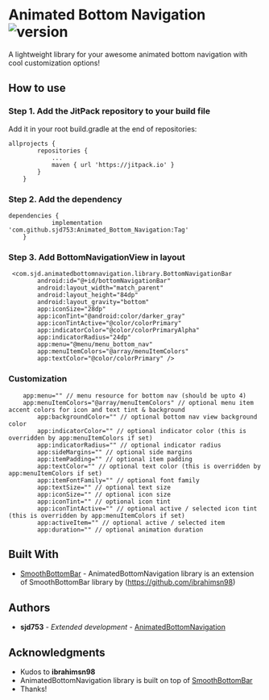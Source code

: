 # Animated Bottom Navigation ![version](https://jitpack.io/v/sjd753/Animated_Bottom_Navigation.svg)

A lightweight library for your awesome animated bottom navigation with cool customization options!

## How to use 

### Step 1. Add the JitPack repository to your build file

Add it in your root build.gradle at the end of repositories:

```
allprojects {
		repositories {
			...
			maven { url 'https://jitpack.io' }
		}
	}
```
 
### Step 2. Add the dependency

```
dependencies {
	        implementation 'com.github.sjd753:Animated_Bottom_Navigation:Tag'
	}
```
### Step 3. Add BottomNavigationView in layout

```
 <com.sjd.animatedbottomnavigation.library.BottomNavigationBar
        android:id="@+id/bottomNavigationBar"
        android:layout_width="match_parent"
        android:layout_height="84dp"
        android:layout_gravity="bottom"
        app:iconSize="28dp"
        app:iconTint="@android:color/darker_gray"
        app:iconTintActive="@color/colorPrimary"
        app:indicatorColor="@color/colorPrimaryAlpha"
        app:indicatorRadius="24dp"
        app:menu="@menu/menu_bottom_nav"
        app:menuItemColors="@array/menuItemColors"
        app:textColor="@color/colorPrimary" />
```
### Customization 

```
	app:menu="" // menu resource for bottom nav (should be upto 4)
	app:menuItemColors="@array/menuItemColors" // optional menu item accent colors for icon and text tint & background
        app:backgroundColor="" // optional bottom nav view background color
        app:indicatorColor="" // optional indicator color (this is overridden by app:menuItemColors if set)
        app:indicatorRadius="" // optional indicator radius
        app:sideMargins="" // optional side margins
        app:itemPadding="" // optional item padding
        app:textColor="" // optional text color (this is overridden by app:menuItemColors if set)
        app:itemFontFamily="" // optional font family
        app:textSize="" // optional text size
        app:iconSize="" // optional icon size
        app:iconTint="" // optional icon tint
        app:iconTintActive="" // optional active / selected icon tint (this is overridden by app:menuItemColors if set)
        app:activeItem="" // optional active / selected item
        app:duration="" // optional animation duration
```
	

## Built With

* [SmoothBottomBar](https://github.com/ibrahimsn98/SmoothBottomBar) - AnimatedBottomNavigation library is an extension of SmoothBottomBar library by (https://github.com/ibrahimsn98)

## Authors

* **sjd753** - *Extended development* - [AnimatedBottomNavigation](https://github.com/sjd753/Animated_Bottom_Navigation)


## Acknowledgments

* Kudos to **ibrahimsn98** 
* AnimatedBottomNavigation library is built on top of [SmoothBottomBar](https://github.com/ibrahimsn98/SmoothBottomBar)
* Thanks!
